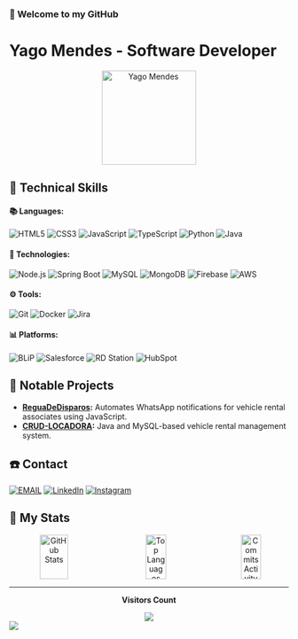 ### 👋 Welcome to my GitHub  
# Yago Mendes - Software Developer

<div align="center">
  <a href="https://github.com/DevMendes21" target="_blank">
    <img width="170" src="https://c.tenor.com/wrCss7-RUi0AAAAC/tenor.gif" alt="Yago Mendes" />
  </a>
</div>

## 🎯 Technical Skills
#### 📚 Languages:
![HTML5](https://img.shields.io/badge/HTML5-0D1117?style=flat&logo=html5&logoColor=white)
![CSS3](https://img.shields.io/badge/CSS3-0D1117?style=flat&logo=css3&logoColor=blue)
![JavaScript](https://img.shields.io/badge/JavaScript-323330?style=flat&logo=javascript&logoColor=F7DF1E)
![TypeScript](https://img.shields.io/badge/TypeScript-007ACC?style=flat&logo=typescript&logoColor=white)
![Python](https://img.shields.io/badge/Python-0D1117?style=flat&logo=python&logoColor=1572B6)
![Java](https://img.shields.io/badge/Java-ED8B00?style=flat&logo=openjdk&logoColor=white)

#### 🚀 Technologies:
![Node.js](https://img.shields.io/badge/Node.js-43853D?style=flat&logo=node.js&logoColor=white) 
![Spring Boot](https://img.shields.io/badge/Spring-6DB33F?style=flat&logo=spring&logoColor=white)
![MySQL](https://img.shields.io/badge/MySQL-0D1117?style=flat&logo=mysql&logoColor=white)
![MongoDB](https://img.shields.io/badge/MongoDB-4EA94B?style=flat&logo=mongodb&logoColor=white)
![Firebase](https://img.shields.io/badge/Firebase-0D1117?style=flat&logo=firebase&logoColor=yellow)
![AWS](https://img.shields.io/badge/AWS-FF9900?style=flat&logo=amazon-aws&logoColor=white)

#### ⚙️ Tools:
![Git](https://img.shields.io/badge/Git-0D1117?style=flat&logo=git&logoColor=orange)
![Docker](https://img.shields.io/badge/Docker-2496ED?style=flat&logo=docker&logoColor=white)
![Jira](https://img.shields.io/badge/Jira-0D1117?style=flat&logo=jira&logoColor=blue)

#### 📊 Platforms:
![BLiP](https://img.shields.io/badge/BLiP-0D1117?style=flat&logo=blip&logoColor=white)
![Salesforce](https://img.shields.io/badge/Salesforce-00A1E0?style=flat&logo=salesforce&logoColor=white)
![RD Station](https://img.shields.io/badge/RD%20Station-0076C2?style=flat&logo=rd-station&logoColor=white)
![HubSpot](https://img.shields.io/badge/HubSpot-FF7A59?style=flat&logo=hubspot&logoColor=white)

## 📁 Notable Projects
- **[ReguaDeDisparos](https://github.com/DevMendes21/ReguaDeDisparos):** Automates WhatsApp notifications for vehicle rental associates using JavaScript.
- **[CRUD-LOCADORA](https://github.com/DevMendes21/CRUD-LOCADORA):** Java and MySQL-based vehicle rental management system.

## ☎️ Contact
[![EMAIL](https://img.shields.io/badge/Email-222222?style=flat&logo=gmail&logoColor=white)](mailto:yg_mendes@example.com) 
[![LinkedIn](https://img.shields.io/badge/LinkedIn-0077B5?style=flat&logo=linkedin&logoColor=white)](https://www.linkedin.com/in/yago-mendes-328b5923b/) 
[![Instagram](https://img.shields.io/badge/Instagram-E4405F?style=flat&logo=instagram&logoColor=white)](https://www.instagram.com/yg_mendes/)

## 🌟 My Stats
<div align="center" style="display: flex; justify-content: space-between; gap: 2px;">
  <img height="80" width="32%" src="https://github-readme-stats.vercel.app/api?username=DevMendes21&show_icons=true&theme=dark&hide=stars,issues" alt="GitHub Stats" />
  <img height="80" width="27%" src="https://github-readme-stats.vercel.app/api/top-langs/?username=DevMendes21&layout=compact&theme=dark&hide=html,shell,scheme,lua,css,scss,sass,python,mdx,md" alt="Top Languages" />
  <img height="80" width="27%" src="https://github-readme-streak-stats.herokuapp.com/?user=DevMendes21&theme=dark" alt="Commits Activity" />
</div>

---

<div align="center">
   <p><b>Visitors Count</b></p>  
   <img src="https://profile-counter.glitch.me/{DevMendes21}/count.svg?color=black&label=Visitors" />
</div>

<img src="https://capsule-render.vercel.app/api?type=waving&color=000000&height=80&section=footer"/>